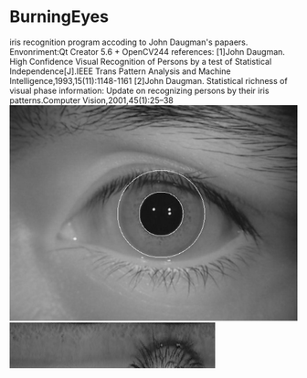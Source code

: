 # BurningEyes
 iris recognition program accoding to John Daugman's papaers.
 Envonriment:Qt Creator 5.6 + OpenCV244
 references:
 [1]John Daugman. High Confidence Visual Recognition of Persons by a test of Statistical Independence[J].IEEE Trans Pattern Analysis and Machine Intelligence,1993,15(11):1148-1161 
 [2]John Daugman. Statistical richness of visual phase information: Update on recognizing persons by their iris patterns.Computer Vision,2001,45(1):25–38
![segment](segment.jpg)
![normlize](normlize.jpg)